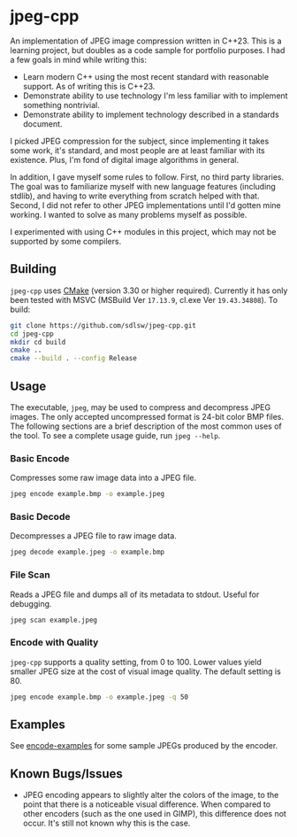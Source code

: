 # jpeg-cpp

An implementation of JPEG image compression written in C++23. This is a learning project, but doubles as a code sample for portfolio purposes. I had a few goals in mind while writing this:

- Learn modern C++ using the most recent standard with reasonable support. As of writing this is C++23.
- Demonstrate ability to use technology I'm less familiar with to implement something nontrivial.
- Demonstrate ability to implement technology described in a standards document.

I picked JPEG compression for the subject, since implementing it takes some work, it's standard, and most people are at least familiar with its existence. Plus, I'm fond of digital image algorithms in general.

In addition, I gave myself some rules to follow. First, no third party libraries. The goal was to familiarize myself with new language features (including stdlib), and having to write everything from scratch helped with that. Second, I did not refer to other JPEG implementations until I'd gotten mine working. I wanted to solve as many problems myself as possible.

I experimented with using C++ modules in this project, which may not be supported by some compilers.

## Building

`jpeg-cpp` uses [CMake](https://cmake.org/) (version 3.30 or higher required). Currently it has only been tested with MSVC (MSBuild Ver `17.13.9`, cl.exe Ver `19.43.34808`). To build:

```sh
git clone https://github.com/sdlsw/jpeg-cpp.git
cd jpeg-cpp
mkdir cd build
cmake ..
cmake --build . --config Release
```

## Usage

The executable, `jpeg`, may be used to compress and decompress JPEG images. The only accepted uncompressed format is 24-bit color BMP files. The following sections are a brief description of the most common uses of the tool. To see a complete usage guide, run `jpeg --help`.

### Basic Encode
Compresses some raw image data into a JPEG file.

```sh
jpeg encode example.bmp -o example.jpeg
```

### Basic Decode
Decompresses a JPEG file to raw image data.

```sh
jpeg decode example.jpeg -o example.bmp
```

### File Scan
Reads a JPEG file and dumps all of its metadata to stdout. Useful for debugging.

```sh
jpeg scan example.jpeg
```

### Encode with Quality
`jpeg-cpp` supports a quality setting, from 0 to 100. Lower values yield smaller JPEG size at the cost of visual image quality. The default setting is 80.

```sh
jpeg encode example.bmp -o example.jpeg -q 50
```

## Examples
See [encode-examples](encode-examples) for some sample JPEGs produced by the encoder.

## Known Bugs/Issues

- JPEG encoding appears to slightly alter the colors of the image, to the point that there is a noticeable visual difference. When compared to other encoders (such as the one used in GIMP), this difference does not occur. It's still not known why this is the case.
